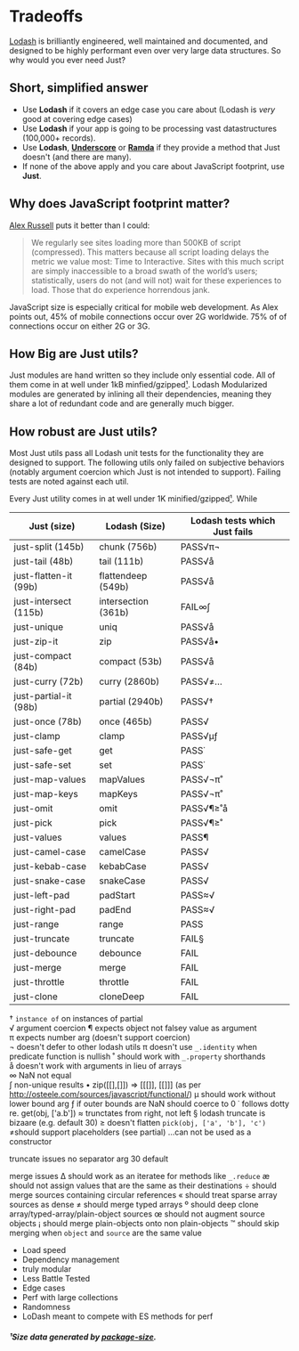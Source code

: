 # Tradeoffs

[Lodash](https://lodash.com/) is brilliantly engineered, well maintained and documented, and designed to be highly performant even over very large data structures. So why would you ever need Just?

## Short, simplified answer
* Use __Lodash__ if it covers an edge case you care about (Lodash is _very_ good at covering edge cases)
* Use __Lodash__ if your app is going to be processing vast datastructures (100,000+ records). 
* Use __Lodash__, [__Underscore__](http://underscorejs.org/) or [__Ramda__](http://ramdajs.com/) if they provide a method that Just doesn't (and there are many).
* If none of the above apply and you care about JavaScript footprint, use __Just__.

## Why does JavaScript footprint matter?

[Alex Russell](https://infrequently.org/2017/10/can-you-afford-it-real-world-web-performance-budgets/) puts it better than I could:

> We regularly see sites loading more than 500KB of script (compressed). This matters because all script loading delays the metric we value most: Time to Interactive. Sites with this much script are simply inaccessible to a broad swath of the world’s users; statistically, users do not (and will not) wait for these experiences to load. Those that do experience horrendous jank.

JavaScript size is especially critical for mobile web development. As Alex points out, 45% of mobile connections occur over 2G worldwide. 75% of of connections occur on either 2G or 3G.

## How Big are Just utils?

Just modules are hand written so they include only essential code. All of them come in at well under 1kB minfied/gzipped[¹](#¹Data). Lodash Modularized modules are generated by inlining all their dependencies, meaning they share a lot of redundant code and are generally much bigger.  

## How robust are Just utils?

Most Just utils pass all Lodash unit tests for the functionality they are designed to support. The following utils only failed on subjective behaviors (notably argument coercion which Just is not intended to support). Failing tests are noted against each util.

Every Just utility comes in at well under 1K minified/gzipped[¹](#¹Data). While 

| Just  (size)   |  Lodash   (Size) | Lodash tests which Just fails |
| ---------------| -----------------|-------------------------------|
| just-split  (145b)  | chunk (756b)        | PASS√π¬  |
| just-tail (48b) | tail (111b)  |  PASS√å  |
| just-flatten-it (99b) |flattendeep (549b) | PASS√å   |
| just-intersect (115b) | intersection (361b)  | FAIL∞∫   |
| just-unique | uniq | PASS√å |
| just-zip-it | zip |  PASS√å•  |
| just-compact  (84b)  | compact (53b) | PASS√å   |
| just-curry (72b) | curry (2860b)  |  PASS√≠…  |
| just-partial-it (98b) | partial (2940b) | PASS√†  |
| just-once (78b) | once (465b) |  PASS√  |
| just-clamp | clamp      |  PASS√µƒ  |
| just-safe-get | get      |  PASS˙  |
| just-safe-set | set      |  PASS˙  |
| just-map-values | mapValues      |  PASS√¬π˚  |
| just-map-keys | mapKeys      |  PASS√¬π˚  |
| just-omit | omit      |  PASS√¶≥˚å  |
| just-pick | pick      |  PASS√¶≥˚  |
| just-values | values      | PASS¶  |
| just-camel-case | camelCase      | PASS√  |
| just-kebab-case | kebabCase      | PASS√   |
| just-snake-case | snakeCase      | PASS√   |
| just-left-pad | padStart      |  PASS≈√  |
| just-right-pad | padEnd      |  PASS≈√  |
| just-range | range      | PASS   |
| just-truncate | truncate      | FAIL§   |
| just-debounce | debounce      | FAIL   |
| just-merge | merge      |  FAIL |
| just-throttle | throttle      | FAIL  |
| just-clone | cloneDeep      | FAIL   |


† `instance of` on instances of partial  
√ argument coercion
¶ expects object not falsey value as argument  
π expects number arg (doesn't support coercion)   
¬ doesn't defer to other lodash utils
π doesn't use `_.identity` when predicate function is nullish
˚ should work with `_.property` shorthands  
å doesn't work with arguments in lieu of arrays  
∞ NaN not equal  
∫ non-unique results
• zip([[],[]]) => [[[]], [[]]] (as per http://osteele.com/sources/javascript/functional/)
µ should work without lower bound arg
ƒ if outer bounds are NaN should coerce to 0
˙ follows dotty re. get(obj, ['a.b'])
≈ trunctates from right, not left
§ lodash truncate is bizaare (e.g. default 30)
≥ doesn't flatten `pick(obj, ['a', 'b'], 'c')`
≠should support placeholders (see partial)
…can not be used as a constructor

truncate issues
no separator arg
30 default

merge issues
∆ should work as an iteratee for methods like `_.reduce`
æ should not assign values that are the same as their destinations
÷ should merge sources containing circular references
« should treat sparse array sources as dense
≠ should merge typed arrays
º should deep clone array/typed-array/plain-object sources
œ should not augment source objects
¡ should merge plain-objects onto non plain-objects
™ should skip merging when `object` and `source` are the same value



* Load speed
* Dependency management
* truly modular
* Less Battle Tested
* Edge cases
* Perf with large collections
* Randomness
* LoDash meant to compete with ES methods for perf

##### ¹Size data generated by [package-size](https://github.com/egoist/package-size).

